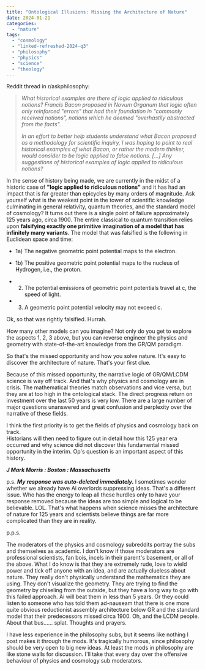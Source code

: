 ```yaml
---
title: "Ontological Illusions: Missing the Architecture of Nature"
date: 2024-01-21
categories: 
  - "nature"
tags: 
  - "cosmology"
  - "linked-refreshed-2024-q3"
  - "philosophy"
  - "physics"
  - "science"
  - "theology"
---
```


Reddit thread in r/askphilosophy:

> _What historical examples are there of logic applied to ridiculous notions? Francis Bacon proposed in Novum Organum that logic often only reinforced "errors" that had their foundation in "commonly received notions", notions which he deemed "overhastily abstracted from the facts"._
> 
> _In an effort to better help students understand what Bacon proposed as a methodology for scientific inquiry, I was hoping to point to real historical examples of what Bacon, or rather the modern thinker, would consider to be logic applied to false notions. \[...\] Any suggestions of historical examples of logic applied to ridiculous notions?_

In the sense of history being made, we are currently in the midst of a historic case of **"logic applied to ridiculous notions"** and it has had an impact that is far greater than epicycles by many orders of magnitude. Ask yourself what is the weakest point in the tower of scientific knowledge culminating in general relativity, quantum theories, and the standard model of cosmology? It turns out there is a single point of failure approximately 125 years ago, circa 1900. The entire classical to quantum transition relies upon **falsifying exactly one primitive imagination of a model that has infinitely many variants**. The model that was falsified is the following in Euclidean space and time:

- 1a) The negative geometric point potential maps to the electron.

- 1b) The positive geometric point potential maps to the nucleus of Hydrogen, i.e., the proton.

- 2) The potential emissions of geometric point potentials travel at c, the speed of light.

- 3) A geometric point potential velocity may not exceed c.

Ok, so that was rightly falsified. Hurrah.

How many other models can you imagine? Not only do you get to explore the aspects 1, 2, 3 above, but you can reverse engineer the physics and geometry with state-of-the-art knowledge from the GR/QM paradigm.

So that's the missed opportunity and how you solve nature. It's easy to discover the architecture of nature. That's your first clue.

Because of this missed opportunity, the narrative logic of GR/QM/LCDM science is way off track. And that's why physics and cosmology are in crisis. The mathematical theories match observations and vice versa, but they are at too high in the ontological stack. The direct progress return on investment over the last 50 years is very low. There are a large number of major questions unanswered and great confusion and perplexity over the narrative of these fields.

I think the first priority is to get the fields of physics and cosmology back on track.  
Historians will then need to figure out in detail how this 125 year era occurred and why science did not discover this fundamental missed opportunity in the interim. Op's question is an important aspect of this history.

_**J Mark Morris : Boston : Massachusetts**_

p.s. **_My response was auto-deleted immediately._** I sometimes wonder whether we already have Ai overlords suppressing ideas. That's a different issue. Who has the energy to leap all these hurdles only to have your response removed because the ideas are too simple and logical to be believable. LOL. That's what happens when science misses the architecture of nature for 125 years and scientists believe things are far more complicated than they are in reality.

p.p.s.

The moderators of the physics and cosmology subreddits portray the subs and themselves as academic. I don't know if those moderators are professional scientists, fan bois, incels in their parent's basement, or all of the above. What I do know is that they are extremely rude, love to wield power and tick off anyone with an idea, and are actually clueless about nature. They really don't physically understand the mathematics they are using. They don't visualize the geometry. They are trying to find the geometry by chiseling from the outside, but they have a long way to go with this failed approach. Ai will beat them in less than 5 years. Or they could listen to someone who has told them ad-nauseam that there is one more quite obvious reductionist assembly architecture below GR and the standard model that their predecessors missed circa 1900. Oh, and the LCDM people. About that bus...... splat. Thoughts and prayers.

I have less experience in the philosophy subs, but it seems like nothing I post makes it through the mods. It's tragically humorous, since philosophy should be very open to big new ideas. At least the mods in philosophy are like stone walls for discussion. I'll take that every day over the offensive behaviour of physics and cosmology sub moderators.
